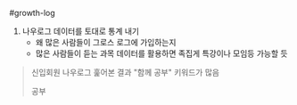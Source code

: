 #growth-log


1. 나우로그 데이터를 토대로 통계 내기
	- 왜 많은 사람들이 그로스 로그에 가입하는지
	- 많은 사람들이 듣는 과목 데이터를 활용하면 족집게 특강이나 모임등 가능할 듯

> 신입회원 나우로그 훑어본 결과 "함께 공부" 키워드가 많음
> 
> 공부 
